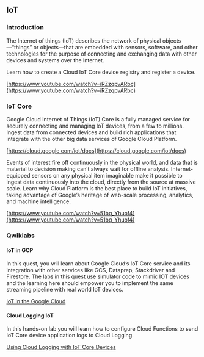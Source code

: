 

## IoT


### Introduction

The Internet of things (IoT) describes the network of physical objects—“things” or objects—that are embedded with sensors, software, and other technologies for the purpose of connecting and exchanging data with other devices and systems over the Internet.

Learn how to create a Cloud IoT Core device registry and register a device. 


[https://www.youtube.com/watch?v=iRZzqpvARbc](https://www.youtube.com/watch?v=iRZzqpvARbc)


### IoT Core

Google Cloud Internet of Things (IoT) Core is a fully managed service for securely connecting and managing IoT devices, from a few to millions. Ingest data from connected devices and build rich applications that integrate with the other big data services of Google Cloud Platform.

[https://cloud.google.com/iot/docs](https://cloud.google.com/iot/docs)

Events of interest fire off continuously in the physical world, and data that is material to decision making can’t always wait for offline analysis. Internet-equipped sensors on any physical item imaginable make it possible to ingest data continuously into the cloud, directly from the source at massive scale. Learn why Cloud Platform is the best place to build IoT initiatives, taking advantage of Google’s heritage of web-scale processing, analytics, and machine intelligence.

[https://www.youtube.com/watch?v=51bq_Yhuof4](https://www.youtube.com/watch?v=51bq_Yhuof4)


### Qwiklabs


#### IoT in GCP

In this quest, you will learn about Google Cloud’s IoT Core service and its integration with other services like GCS, Dataprep, Stackdriver and Firestore. The labs in this quest use simulator code to mimic IOT devices and the learning here should empower you to implement the same streaming pipeline with real world IoT devices.

[IoT in the Google Cloud](https://www.qwiklabs.com/quests/49?catalog_rank=%7B%22rank%22%3A1%2C%22num_filters%22%3A1%2C%22has_search%22%3Atrue%7D&search_id=7467733)


#### Cloud Logging IoT

In this hands-on lab you will learn how to configure Cloud Functions to send IoT Core device application logs to Cloud Logging.

[Using Cloud Logging with IoT Core Devices](https://www.qwiklabs.com/focuses/2768?catalog_rank=%7B%22rank%22%3A18%2C%22num_filters%22%3A0%2C%22has_search%22%3Atrue%7D&parent=catalog&search_id=7468061)

